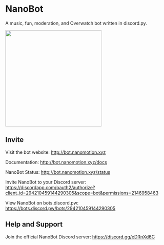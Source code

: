 # NanoBot
A music, fun, moderation, and Overwatch bot written in discord.py.

<img src="https://cdn.discordapp.com/avatars/294210459144290305/5d2a9988fb782c487920d046c2b8c644.png" width="300">

## Invite

Visit the bot website: http://bot.nanomotion.xyz

Documentation: http://bot.nanomotion.xyz/docs

NanoBot Status: http://bot.nanomotion.xyz/status

Invite NanoBot to your Discord server: https://discordapp.com/oauth2/authorize?client_id=294210459144290305&scope=bot&permissions=2146958463

View NanoBot on bots.discord.pw: https://bots.discord.pw/bots/294210459144290305

## Help and Support

Join the official NanoBot Discord server: https://discord.gg/eDRnXd6C
